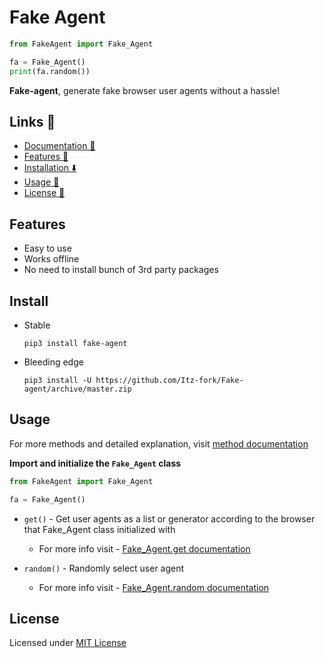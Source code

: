 # Fake Agent
```python
from FakeAgent import Fake_Agent

fa = Fake_Agent()
print(fa.random())
```

**Fake-agent**, generate fake browser user agents without a hassle!


## Links 🔗
- [Documentation 📔](https://itz-fork.github.io/Fake-agent)
- [Features 💪](#features-)
- [Installation ⬇️](#install-)
- [Usage 🤔](#usage-)
- [License 👮](#license-)


## Features
- Easy to use
- Works offline
- No need to install bunch of 3rd party packages


## Install
- Stable
    ```
    pip3 install fake-agent
    ```
- Bleeding edge
    ```
    pip3 install -U https://github.com/Itz-fork/Fake-agent/archive/master.zip
    ```


## Usage
For more methods and detailed explanation, visit [method documentation](https://itz-fork.github.io/Fake-agent/#/methods/README)


**Import and initialize the `Fake_Agent` class**

```python
from FakeAgent import Fake_Agent

fa = Fake_Agent()
```

- `get()` - Get user agents as a list or generator according to the browser that Fake_Agent class initialized with
    - For more info visit - [Fake_Agent.get documentation](https://itz-fork.github.io/Fake-agent/#/methods/get)

- `random()` - Randomly select user agent
    - For more info visit - [Fake_Agent.random documentation](https://itz-fork.github.io/Fake-agent/#/methods/random)


## License
Licensed under [MIT License](LICENSE)